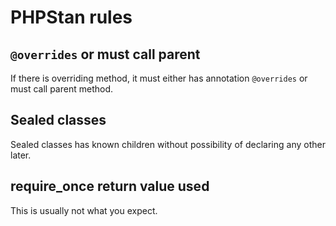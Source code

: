 # PHPStan rules

## `@overrides` or must call parent

If there is overriding method, it must either has annotation `@overrides` or must call parent method.

## Sealed classes

Sealed classes has known children without possibility of declaring any other later. 

## require_once return value used

This is usually not what you expect.
